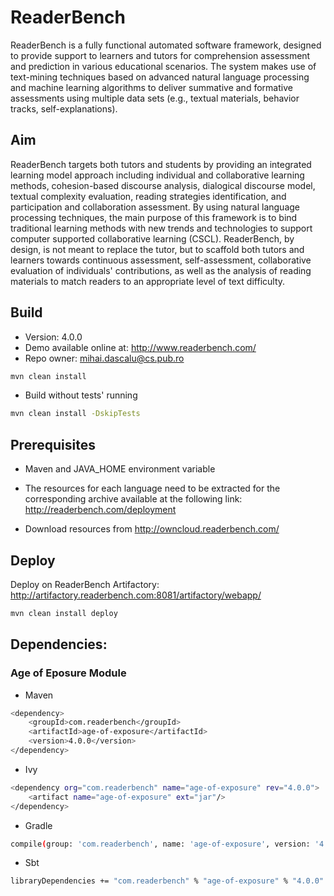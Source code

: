 # ReaderBench

ReaderBench is a fully functional automated software framework, designed to provide support to learners and tutors for comprehension assessment and prediction in various educational scenarios. The system makes use of text-mining techniques based on advanced natural language processing and machine learning algorithms to deliver summative and formative assessments using multiple data sets (e.g., textual materials, behavior tracks, self-explanations).

## Aim

ReaderBench targets both tutors and students by providing an integrated learning model approach including individual and collaborative learning methods, cohesion-based discourse analysis, dialogical discourse model, textual complexity evaluation, reading strategies identification, and participation and collaboration assessment. By using natural language processing techniques, the main purpose of this framework is to bind traditional learning methods with new trends and technologies to support computer supported collaborative learning (CSCL). ReaderBench, by design, is not meant to replace the tutor, but to scaffold both tutors and learners towards continuous assessment, self-assessment, collaborative evaluation of individuals' contributions, as well as the analysis of reading materials to match readers to an appropriate level of text difficulty.

## Build

* Version: 4.0.0
* Demo available online at: http://www.readerbench.com/
* Repo owner: mihai.dascalu@cs.pub.ro

```sh
mvn clean install
```

* Build without tests' running
```sh
mvn clean install -DskipTests
```

## Prerequisites

* Maven and JAVA_HOME environment variable

* The resources for each language need to be extracted for the corresponding archive available at the following link: http://readerbench.com/deployment

* Download resources from http://owncloud.readerbench.com/

## Deploy

Deploy on ReaderBench Artifactory: http://artifactory.readerbench.com:8081/artifactory/webapp/
```sh
mvn clean install deploy
```

## Dependencies:

### Age of Eposure Module

* Maven
```sh
<dependency>
    <groupId>com.readerbench</groupId>
    <artifactId>age-of-exposure</artifactId>
    <version>4.0.0</version>
</dependency>
```

* Ivy
```sh
<dependency org="com.readerbench" name="age-of-exposure" rev="4.0.0">
    <artifact name="age-of-exposure" ext="jar"/>
</dependency>
```

* Gradle
```sh
compile(group: 'com.readerbench', name: 'age-of-exposure', version: '4.0.0')
```

* Sbt
```sh
libraryDependencies += "com.readerbench" % "age-of-exposure" % "4.0.0"
```
